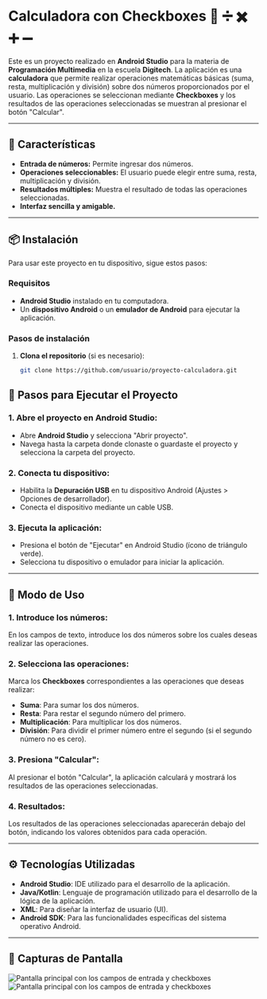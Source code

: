 # Calculadora con Checkboxes 📱 ➗ ✖️ ➕ ➖

Este es un proyecto realizado en **Android Studio** para la materia de **Programación Multimedia** en la escuela **Digitech**. La aplicación es una **calculadora** que permite realizar operaciones matemáticas básicas (suma, resta, multiplicación y división) sobre dos números proporcionados por el usuario. Las operaciones se seleccionan mediante **Checkboxes** y los resultados de las operaciones seleccionadas se muestran al presionar el botón "Calcular".

---

## 🚀 Características
- **Entrada de números:** Permite ingresar dos números.
- **Operaciones seleccionables:** El usuario puede elegir entre suma, resta, multiplicación y división.
- **Resultados múltiples:** Muestra el resultado de todas las operaciones seleccionadas.
- **Interfaz sencilla y amigable.**

---

## 📦 Instalación

Para usar este proyecto en tu dispositivo, sigue estos pasos:

### Requisitos
- **Android Studio** instalado en tu computadora.
- Un **dispositivo Android** o un **emulador de Android** para ejecutar la aplicación.

### Pasos de instalación
1. **Clona el repositorio** (si es necesario):
   ```bash
   git clone https://github.com/usuario/proyecto-calculadora.git
## 🔧 Pasos para Ejecutar el Proyecto

### 1. Abre el proyecto en Android Studio:
- Abre **Android Studio** y selecciona "Abrir proyecto".
- Navega hasta la carpeta donde clonaste o guardaste el proyecto y selecciona la carpeta del proyecto.

### 2. Conecta tu dispositivo:
- Habilita la **Depuración USB** en tu dispositivo Android (Ajustes > Opciones de desarrollador).
- Conecta el dispositivo mediante un cable USB.

### 3. Ejecuta la aplicación:
- Presiona el botón de "Ejecutar" en Android Studio (ícono de triángulo verde).
- Selecciona tu dispositivo o emulador para iniciar la aplicación.

---

## 📱 Modo de Uso

### 1. Introduce los números:
En los campos de texto, introduce los dos números sobre los cuales deseas realizar las operaciones.

### 2. Selecciona las operaciones:
Marca los **Checkboxes** correspondientes a las operaciones que deseas realizar:
- **Suma**: Para sumar los dos números.
- **Resta**: Para restar el segundo número del primero.
- **Multiplicación**: Para multiplicar los dos números.
- **División**: Para dividir el primer número entre el segundo (si el segundo número no es cero).

### 3. Presiona "Calcular":
Al presionar el botón "Calcular", la aplicación calculará y mostrará los resultados de las operaciones seleccionadas.

### 4. Resultados:
Los resultados de las operaciones seleccionadas aparecerán debajo del botón, indicando los valores obtenidos para cada operación.

---

## ⚙️ Tecnologías Utilizadas
- **Android Studio**: IDE utilizado para el desarrollo de la aplicación.
- **Java/Kotlin**: Lenguaje de programación utilizado para el desarrollo de la lógica de la aplicación.
- **XML**: Para diseñar la interfaz de usuario (UI).
- **Android SDK**: Para las funcionalidades específicas del sistema operativo Android.

---

## 👀 Capturas de Pantalla

![Pantalla principal con los campos de entrada y checkboxes](CalculadoraCheckboxPantallazo.png)
![Pantalla principal con los campos de entrada y checkboxes](CalculadoraCheckboxPantallazo2.png)

